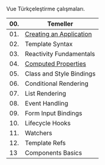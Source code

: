 Vue Türkçeleştirme çalışmaları. 

| 00. | Temeller                 |
|-----|--------------------------|
| 01. | [Creating an Application](https://github.com/sezginibis/Vue-Turkcelestirme/blob/main/rehber/Creating_an_Application.md)  |
| 02. | Template Syntax          |
| 03. | Reactivity Fundamentals  |
| 04. | [Computed Properties](https://github.com/sezginibis/Vue-Turkcelestirme/blob/main/rehber/Computed_Properties.md)      |
| 05. | Class and Style Bindings |
| 06. | Conditional Rendering    |
| 07. | List Rendering           |
| 08. | Event Handling           |
| 09. | Form Input Bindings      |
| 10. | Lifecycle Hooks          |
| 11. | Watchers                 |
| 12. | Template Refs            |
| 13  | Components Basics        |
